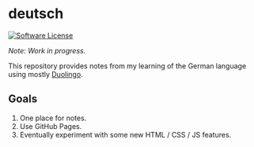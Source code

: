 # deutsch

[![Software License](https://img.shields.io/badge/license-MIT-green.svg)](LICENSE)

_Note: Work in progress._

This repository provides notes from my learning of the German language using mostly [Duolingo](https://github.com/duolingo).

## Goals

1. One place for notes.
1. Use GitHub Pages.
1. Eventually experiment with some new HTML / CSS / JS features.

